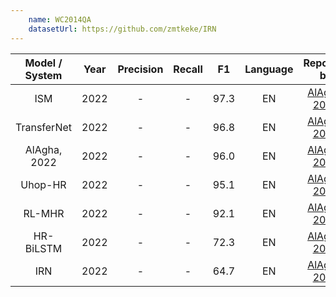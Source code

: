 ```yaml
---
    name: WC2014QA
    datasetUrl: https://github.com/zmtkeke/IRN
---
```



| Model / System | Year |Precision|Recall|      F1      |Language|                            Reported by                            |
|:--------------:|:----:|:-------:|:----:|:------------:|:------:|:-----------------------------------------------------------------:|
|     ISM      | 2022 |    -    |  -   | 97.3 | EN  |    [AlAgha, 2022](https://ieeexplore.ieee.org/stamp/stamp.jsp?arnumber=9834917)             |
|  TransferNet| 2022 |    -    |  -   | 96.8 | EN  |    [AlAgha, 2022](https://ieeexplore.ieee.org/stamp/stamp.jsp?arnumber=9834917)   |
|  AlAgha, 2022| 2022 |    -    |  -   | 96.0 | EN  |    [AlAgha, 2022](https://ieeexplore.ieee.org/stamp/stamp.jsp?arnumber=9834917)   |
|  Uhop-HR| 2022 |    -    |  -   | 95.1 | EN  |    [AlAgha, 2022](https://ieeexplore.ieee.org/stamp/stamp.jsp?arnumber=9834917)   |
|  RL-MHR| 2022 |    -    |  -   | 92.1 | EN  |    [AlAgha, 2022](https://ieeexplore.ieee.org/stamp/stamp.jsp?arnumber=9834917)   |
|  HR-BiLSTM| 2022 |    -    |  -   | 72.3 | EN  |    [AlAgha, 2022](https://ieeexplore.ieee.org/stamp/stamp.jsp?arnumber=9834917)   |
|  IRN| 2022 |    -    |  -   | 64.7 | EN  |    [AlAgha, 2022](https://ieeexplore.ieee.org/stamp/stamp.jsp?arnumber=9834917)   |
